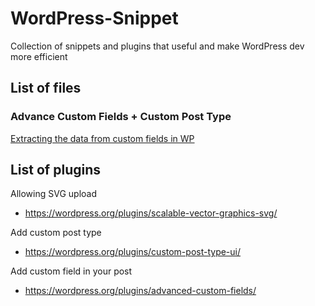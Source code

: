 # WordPress-Snippet
Collection of snippets and plugins that useful and make WordPress dev more efficient

## List of files
### Advance Custom Fields + Custom Post Type
<a href="https://github.com/buditanrim/WordPress-Snippet/blob/master/Custom%20Post/WP_Query(%20Advance%20Custom%20Fields%20)">Extracting the data from custom fields in WP</a>

## List of plugins
Allowing SVG upload
- https://wordpress.org/plugins/scalable-vector-graphics-svg/ 

Add custom post type
- https://wordpress.org/plugins/custom-post-type-ui/

Add custom field in your post
- https://wordpress.org/plugins/advanced-custom-fields/
